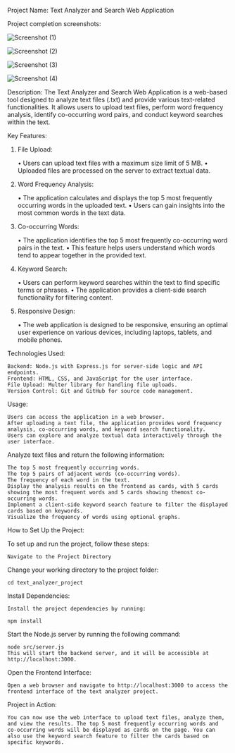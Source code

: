 Project Name: Text Analyzer and Search Web Application

Project completion screenshots:

![Screenshot (1)](https://github.com/Shasha-Shaik/a/assets/127418219/0ace3188-2667-47c9-85d0-b9762766205e)

![Screenshot (2)](https://github.com/Shasha-Shaik/a/assets/127418219/76b40c29-df7c-4db6-99d7-fc5284bf24da)

![Screenshot (3)](https://github.com/Shasha-Shaik/a/assets/127418219/ca872c70-a5af-452a-9f27-11f361bef851)

![Screenshot (4)](https://github.com/Shasha-Shaik/a/assets/127418219/ed11f4f7-0ec9-4888-af2f-53600cf3b127)

Description: The Text Analyzer and Search Web Application is a web-based tool designed to analyze text files (.txt) and provide various text-related functionalities. It allows users to upload text files, perform word frequency analysis, identify co-occurring word pairs, and conduct keyword searches within the text.

Key Features:

1. File Upload:

   • Users can upload text files with a maximum size limit of 5 MB.
   • Uploaded files are processed on the server to extract textual data.

2. Word Frequency Analysis:

   • The application calculates and displays the top 5 most frequently occurring words in the uploaded text.
   • Users can gain insights into the most common words in the text data.

3. Co-occurring Words:

   • The application identifies the top 5 most frequently co-occurring word pairs in the text.
   • This feature helps users understand which words tend to appear together in the provided text.

4. Keyword Search:

   • Users can perform keyword searches within the text to find specific terms or phrases.
   • The application provides a client-side search functionality for filtering content.

5. Responsive Design:

   • The web application is designed to be responsive, ensuring an optimal user experience on various devices, including laptops, tablets, and mobile phones.

Technologies Used:

    Backend: Node.js with Express.js for server-side logic and API endpoints.
    Frontend: HTML, CSS, and JavaScript for the user interface.
    File Upload: Multer library for handling file uploads.
    Version Control: Git and GitHub for source code management.

Usage:

    Users can access the application in a web browser.
    After uploading a text file, the application provides word frequency analysis, co-occurring words, and keyword search functionality.
    Users can explore and analyze textual data interactively through the user interface.

Analyze text files and return the following information:

    The top 5 most frequently occurring words.
    The top 5 pairs of adjacent words (co-occurring words).
    The frequency of each word in the text.
    Display the analysis results on the frontend as cards, with 5 cards showing the most frequent words and 5 cards showing themost co-occurring words.
    Implement a client-side keyword search feature to filter the displayed cards based on keywords.
    Visualize the frequency of words using optional graphs.

How to Set Up the Project:

To set up and run the project, follow these steps:

    Navigate to the Project Directory

Change your working directory to the project folder:

    cd text_analyzer_project

Install Dependencies:

    Install the project dependencies by running:

    npm install

Start the Node.js server by running the following command:

    node src/server.js
    This will start the backend server, and it will be accessible at http://localhost:3000.

Open the Frontend Interface:

    Open a web browser and navigate to http://localhost:3000 to access the frontend interface of the text analyzer project.

Project in Action:

    You can now use the web interface to upload text files, analyze them, and view the results. The top 5 most frequently occurring words and co-occurring words will be displayed as cards on the page. You can also use the keyword search feature to filter the cards based on specific keywords.

